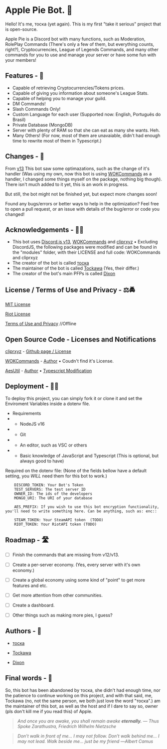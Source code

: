 # Apple Pie Bot. 🥧

Hello! It's me, тоска (yet again). This is my first "take it serious" project that is open-source.

Apple Pie is a Discord bot with many functions, such as Moderation, RolePlay Commands (There's only a few of them, but everything counts, right?), Cryptocurrencies, League of Legends Commands, and many other commands for you to use and manage your server or have some fun with your members!

## Features  - 🤖

- Capable of retrieving Cryptocurrencies/Tokens prices.
- Capable of giving you information about someone's League Stats.
- Capable of helping you to manage your guild.
- DM Commands!
- Slash Commands Only!
- Custom Language for each user (Supported now: English, Português do Brasil)
- Private Database (MongoDB)
- Server with plenty of RAM so that she can eat as many she wants. Heh.
- Many Others!
(For now, most of them are unavaiable, didn't had enough time to rewrite most of them in Typescript.)

  
## Changes - 🚀

From [v13](https://github.com/The-Crow-pleb/Apple-Pie-Bot/tree/Apple-Pie-v13) This bot saw some optimazations, such as the change of it's handler (Was using my own, now this bot is using [WOKCommands](https://github.com/AlexzanderFlores/WOKCommands-v2) as a handler, I changed some things myself on the package, nothing big though). There isn't much added to it yet, this is an work in progress.

But still, the bot might not be finished yet, but expect more changes soon! 

Found any bugs/errors or better ways to help in the optimization? Feel free to open a pull request, or an issue with details of the bug/error or code you changed!

  
## Acknowledgements - 👨‍🎓

 - This bot uses [Discord.js v13](https://github.com/discordjs/guide), [WOKCommands](https://github.com/AlexzanderFlores/WOKCommands-v2) and [cliprxyz](https://github.com/luisgbr1el/cliprxyz) • Excluding DiscordJS, the following packages were modified and can be found in the "modules" folder, with their LICENSE and full code: WOKCommands and cliprxyz
 - The creator of the bot is called [тоска](https://github.com/The-Crow-pleb)
 - The maintainer of the bot is called [Tockawa](https://github.com/Tockawa/) (Yes, their differ.)
 - The creator of the bot's main PFPs is called [Dixon](https://twitter.com/riickdixon)

  
## License / Terms of Use and Privacy - ⚖🚔

[MIT License](https://github.com/The-Crow-pleb/Apple-Pie-Bot/blob/Apple-Pie-v13/LICENSE)

[Riot License](https://github.com/The-Crow-pleb/Apple-Pie-Bot/blob/Apple-Pie-v13/RIOT-NOTE.md)

[Terms of Use and Privacy](https://www.tockanest.com/terms-of-use-and-privacy) //Offline

## Open Source Code - Licenses and Notifications

[cliprxyz](https://github.com/Tockawa/Apple-Pie-Bot/tree/Apple-TS/modules/cliprxyz) - [Github page / License](https://github.com/luisgbr1el/cliprxyz/blob/main/LICENSE)

[WOKCommands](https://github.com/Tockawa/Apple-Pie-Bot/tree/Apple-TS/modules/wokcommands) - [Author](https://github.com/AlexzanderFlores/WOKCommands-v2) • Coudn't find it's License.

[AesUtil](https://github.com/Tockawa/Apple-Pie-Bot/blob/Apple-TS/src/configs/functions/vault.ts) - [Author](https://gist.github.com/AndiDittrich/4629e7db04819244e843) • [Typescript Modification](https://gist.github.com/btxtiger/e8eaee70d6e46729d127f1e384e755d6)

## Deployment - 👨‍💻

To deploy this project, you can simply fork it or clone it and set the Enviroment Variables inside a dotenv file.

- Requirements
- - NodeJS v16
- - Git
- - An editor, such as VSC or others
- - Basic knowledge of JavaScript and Typescript (This is optional, but always good to have)

Required on the dotenv file:
(None of the fields bellow have a default setting, you *WILL* need them for this bot to work.)

```
    DISCORD_TOKEN: Your Bot's Token
    TEST_SERVERS: The test server ID
    OWNER_ID: The ids of the developers
    MONGO_URI: The URI of your database
    
    AES_PREFIX: If you wish to use this bot encryption functionality, you'll need to write something here. Can be anything, such as: enc::

    STEAM_TOKEN: Your SteamAPI token  (TODO)
    RIOT_TOKEN: Your RiotAPI token (TODO)
```

  
## Roadmap - 🛣


- [ ] Finish the commands that are missing from v12/v13.

- [ ] Create a per-server economy. (Yes, every server with it's own economy.)

- [ ] Create a global economy using some kind of "point" to get more features and etc.

- [ ] Get more attention from other communities.

- [ ] Create a dashboard.

- [ ] Other things such as making more pies, I guess?

  
## Authors - 🍦

- [тоска](https://github.com/The-Crow-pleb)

- [Tockawa](https://github.com/Tockawa)

- [Dixon](https://twitter.com/riickdixon)

  
 ## Final words - 📖
 
 So, this bot has been abandoned by тоска, she didn't had enough time, nor the patience to continue working on this project, and with that said, me, Tockawa (no, not the same person, we both just love the word "тоска".) am the maintainer of this bot, as well as the host and if I dare to say so, owner (pls don't kill me if you read this) of Apple.
  
>_And once you are awake, you shall remain awake **eternally.**_
>― _Thus Spoke Zarathustra, Friedrich Wilhelm Nietzsche_

>_Don’t walk in front of me… I may not follow. Don’t walk behind me… I may not lead. Walk beside me… just be my friend_
>―_Albert Camus_
